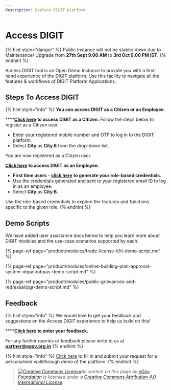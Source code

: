```yaml
---
description: Explore DIGIT platform
---
```


# Access DIGIT

{% hint style="danger" %}
Public Instance will not be stable/ down due to Maintenance/ Upgrade from **27th Sept 9.00 AM** to **3rd Oct 9.00 PM IST**.
{% endhint %}



Access DIGIT tool is an Open Demo Instance to provide you with a first-hand experience of the DIGIT platform. Use this facility to navigate all the features & workflows of DIGIT Platform Applications.

## Steps To Access DIGIT

{% hint style="info" %}
**You can access DIGIT as a Citizen or an Employee.**

\*\*\*\*[**Click here**](https://staging.digit.org/citizen/) **to access DIGIT as a Citizen.** Follow the steps below to register as a Citizen user. 

* Enter your registered mobile number and OTP to log in to the DIGIT platform.
* Select **City** as **City B** from the drop-down list. 

You are now registered as a Citizen user.

[**Click here**](https://staging.digit.org/employee) **to access DIGIT as an Employee.** 

* **First time users -** [**click here**](https://www.digit.org/access-digit/) **to generate your role-based credentials.**
* Use the credentials generated and sent to your registered email ID to log in as an employee. 
* Select **City** as **City B**.

Use the role-based credentials to explore the features and functions specific to the given role.
{% endhint %}

## Demo Scripts

We have added user assistance docs below to help you learn more about DIGIT modules and the use-case scenarios supported by each.

{% page-ref page="product/modules/trade-license-tl/tl-demo-script.md" %}

{% page-ref page="product/modules/online-building-plan-approval-system-obpas/obpas-demo-script.md" %}

{% page-ref page="product/modules/public-grievances-and-redressal/pgr-demo-script.md" %}

## Feedback

{% hint style="info" %}
We would love to get your feedback and suggestions on the Access DIGIT experience to help us build on this! 

\*\*\*\*[**Click here**](https://docs.google.com/forms/d/e/1FAIpQLSeNxbjGmCeS6Q-_2703SV8D4s-1kYyvZrHJMa_WLpk41KmScg/viewform) **to enter your feedback.**

For any further queries or feedback please write to us at [**partner@egov.org.in**](mailto:partner@egov.org.in)
{% endhint %}

{% hint style="info" %}
[Click here](%20https://www.digit.org/request-a-demo/) to fill in and submit your request for a personalised walkthrough demo of the platform.
{% endhint %}







> [![Creative Commons License](https://i.creativecommons.org/l/by/4.0/80x15.png)_​_](http://creativecommons.org/licenses/by/4.0/)_All content on this page by_ [_eGov Foundation_](https://egov.org.in/) _is licensed under a_ [_Creative Commons Attribution 4.0 International License_](http://creativecommons.org/licenses/by/4.0/)_._

